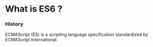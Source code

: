  # What is ES6 ?


### History 
 ECMAScript (ES) is a scripting language specification standardized by ECMAScript International.